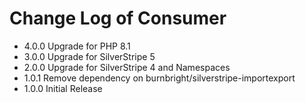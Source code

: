 # Change Log of Consumer

* 4.0.0 Upgrade for PHP 8.1
* 3.0.0 Upgrade for SilverStripe 5
* 2.0.0 Upgrade for SilverStripe 4 and Namespaces
* 1.0.1 Remove dependency on burnbright/silverstripe-importexport
* 1.0.0 Initial Release
